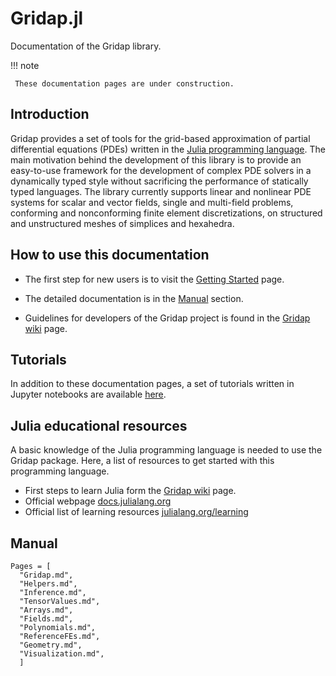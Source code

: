 # Gridap.jl

Documentation of the Gridap library.

!!! note

     These documentation pages are under construction.

## Introduction

Gridap provides a set of tools for the grid-based approximation of
partial differential equations (PDEs) written in the
[Julia programming language](https://julialang.org/).
The main motivation behind the development of this library is to provide an easy-to-use framework for the development of complex PDE solvers in a dynamically typed style without sacrificing the performance of statically typed languages.
The library currently supports linear and nonlinear PDE systems for scalar and vector fields, single and multi-field problems, conforming and nonconforming finite element discretizations, on structured and unstructured meshes of simplices and hexahedra.

## How to use this documentation

* The first step for new users is to visit the [Getting Started](@ref) page.

* The detailed documentation is in the [Manual](@ref) section.

* Guidelines for developers of the Gridap project is found in the [Gridap wiki](https://github.com/gridap/Gridap.jl/wiki) page.

## Tutorials

In addition to these documentation pages, a set of tutorials written in Jupyter notebooks are available [here](https://github.com/gridap/Tutorials).

## Julia educational resources

A basic knowledge of the Julia programming language is needed to use the Gridap package.
Here, a list of resources to get started with this programming language.

* First steps to learn Julia form the [Gridap wiki](https://github.com/gridap/Gridap.jl/wiki/Start-learning-Julia) page.
* Official webpage [docs.julialang.org](https://docs.julialang.org/)
* Official list of learning resources [julialang.org/learning](https://julialang.org/learning/)

## Manual

```@contents
Pages = [
  "Gridap.md",
  "Helpers.md",
  "Inference.md",
  "TensorValues.md",
  "Arrays.md",
  "Fields.md",
  "Polynomials.md",
  "ReferenceFEs.md",
  "Geometry.md",
  "Visualization.md",
  ]
```

